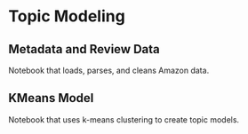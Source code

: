 # Topic Modeling

## Metadata and Review Data
Notebook that loads, parses, and cleans Amazon data.

## KMeans Model
Notebook that uses k-means clustering to create topic models. 
